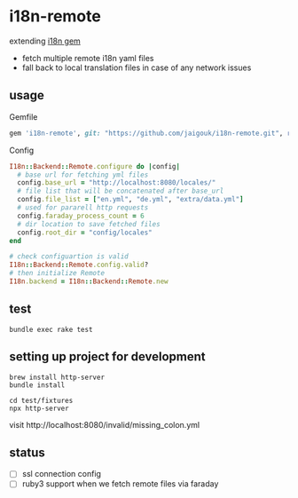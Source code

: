 # i18n-remote

extending [i18n gem](https://github.com/ruby-i18n/i18n)

- fetch multiple remote i18n yaml files
- fall back to local translation files in case of any network issues

## usage

Gemfile

```ruby
gem 'i18n-remote', git: "https://github.com/jaigouk/i18n-remote.git", require: 'i18n/backend/remote'
```

Config

```ruby
I18n::Backend::Remote.configure do |config|
  # base url for fetching yml files
  config.base_url = "http://localhost:8080/locales/"
  # file list that will be concatenated after base_url
  config.file_list = ["en.yml", "de.yml", "extra/data.yml"]
  # used for pararell http requests
  config.faraday_process_count = 6
  # dir location to save fetched files
  config.root_dir = "config/locales"
end

# check configuartion is valid
I18n::Backend::Remote.config.valid?
# then initialize Remote
I18n.backend = I18n::Backend::Remote.new
```

## test

```
bundle exec rake test
```

## setting up project for development

```
brew install http-server
bundle install

cd test/fixtures
npx http-server
```

visit http://localhost:8080/invalid/missing_colon.yml

## status

- [ ] ssl connection config
- [ ] ruby3 support when we fetch remote files via faraday

